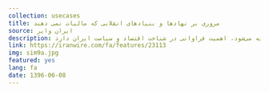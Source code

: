 ```yaml
---
collection: usecases
title: مروری بر نهادها و بنیادهای انقلابی که مالیات نمی دهند
source: ایران وایر
description: نظام اقتصادی ایران بر اساس قانون اساسی باید شامل بخش‌های دولتی، خصوصی و تعاونی باشد. اما اقتصاد ایران در همه سال‌های پس از انقلاب بازیگران بزرگ دیگری نیز داشته که یا در شمار این سه بخش نمی‌گنجند یا اگر برای مثال تعاونی هستند، عملکردی یکسره متفاوت از ماهیت آن دارند. بررسی عملکرد این بازیگران که عموما به مجموعه آنها «نهادها و بنیادهای انقلاب اسلامی» گفته می‌شود، اهمیت فراوانی در شناخت اقتصاد و سیاست ایران دارد.
link: https://iranwire.com/fa/features/23113
img: sim9a.jpg
featured: yes
lang: fa
date: 1396-06-08
---
```

